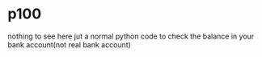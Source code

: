 # p100
nothing to see here jut a normal python code to check the balance in your bank account(not real bank account)
